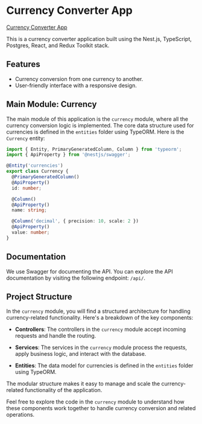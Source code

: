# Currency Converter App

[Currency Converter App](https://react-task-sage-three.vercel.app/)

This is a currency converter application built using the Nest.js, TypeScript, Postgres, React, and Redux Toolkit stack.

## Features

- Currency conversion from one currency to another.
- User-friendly interface with a responsive design.

## Main Module: Currency

The main module of this application is the `currency` module, where all the currency conversion logic is implemented. The core data structure used for currencies is defined in the `entities` folder using TypeORM. Here is the `Currency` entity:

```typescript
import { Entity, PrimaryGeneratedColumn, Column } from 'typeorm';
import { ApiProperty } from '@nestjs/swagger';

@Entity('currencies')
export class Currency {
  @PrimaryGeneratedColumn()
  @ApiProperty()
  id: number;

  @Column()
  @ApiProperty()
  name: string;

  @Column('decimal', { precision: 10, scale: 2 })
  @ApiProperty()
  value: number;
}
```

## Documentation

We use Swagger for documenting the API. You can explore the API documentation by visiting the following endpoint: `/api/`.

## Project Structure

In the `currency` module, you will find a structured architecture for handling currency-related functionality. Here's a breakdown of the key components:

- **Controllers**: The controllers in the `currency` module accept incoming requests and handle the routing.

- **Services**: The services in the `currency` module process the requests, apply business logic, and interact with the database. 

- **Entities**: The data model for currencies is defined in the `entities` folder using TypeORM.

The modular structure makes it easy to manage and scale the currency-related functionality of the application.

Feel free to explore the code in the `currency` module to understand how these components work together to handle currency conversion and related operations.



